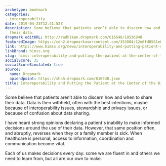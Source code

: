 ```yaml
---
archetype: bookmark
categories:
- interoperability
date: 2019-04-25T12:41:52Z
description: Some believe that patients aren’t able to discern how and when to share
  their data.
dropmark.editURL: http://radhikan.dropmark.com/616548/18536948
featuredImage: https://cdn2.dropmarkusercontent.com/353804/12e6fd0561e88090254f9a65ebebd293bebfb289b7038af0d81245b19b62a6f6/thumbnail/Interoperability-and-Putting-the-Patient-at-the-Center-of-the-Discuss.jpg?Expires=1557430062&Signature=PHYsUooihju1tKqDyPhwCiiIO~Sji9AtyxvvHZ0Bl0kHpOgpY0Tzud1UqtE~onmZN0lNT7NPgZmBsJQLrM0UWHGAHqumMwb2U-U3G6YQEKzoCkoIGnByA4D3ECHusPQti87XeG9y6qRBOJyxbyncrYaTTCqjJtWCjmLHtEWMfPUTJdWwuP5leBfYh3by1hpkeWUOyF1hyhK-kqHhL9KS2wlGtlNerbUMgEUiRyQQXWLeLZZLjtJiMJsuT0b957SL8xmQDHAgnHznECqNUWI0gi12tksSjUtOtnGXX4KcvioaAbqwgVtA-HmuIVAAPUi13aBXVOC8hKktI6P0Y9adKg__&Key-Pair-Id=APKAITQYWVEN757ZA4KQ
link: https://www.himss.org/news/interoperability-and-putting-patient-center-discussion
linkBrand: himss.org
slug: himss-interoperability-and-putting-the-patient-at-the-center-of-the-discussion
socialScore: 35
socialScoreSimulated: true
source:
  name: Dropmark
  apiendpoint: https://shah.dropmark.com/616548.json
title: Interoperability and Putting the Patient at the Center of the Discussion
---
```

Some believe that patients aren’t able to discern how and when to share their data. Data is then withheld, often with the best intentions, maybe because of interoperability issues, stewardship and privacy issues, or because of confusion about data sharing.

I have heard strong opinions declaring a patient's inability to make informed decisions around the use of their data. However, that same position often, and abruptly, reverses when they or a family member is sick. When healthcare is personal, access to information, coordination and communication become vital.

Each of us makes decisions every day: some we are fluent in and others we need to learn from, but all are our own to make.

